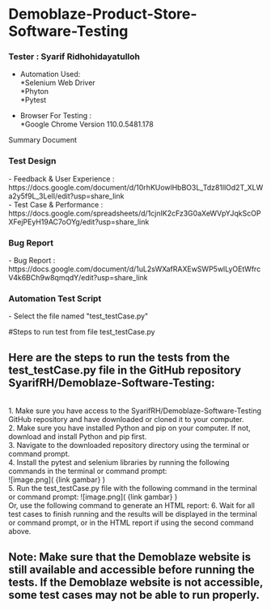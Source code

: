 # Demoblaze-Product-Store-Software-Testing

<h3>Tester : Syarif Ridhohidayatulloh</h3>

- Automation Used:<br>
  *Selenium Web Driver<br>
  *Phyton<br>
  \*Pytest<br>

- Browser For Testing : <br>
  \*Google Chrome Version 110.0.5481.178 <br>

<h>Summary Document</h>

<h3>Test Design</h3>
- Feedback & User Experience : https://docs.google.com/document/d/10rhKUowlHbBO3L_Tdz81llOd2T_XLWa2y5f9L_3LelI/edit?usp=share_link<br>
- Test Case & Performance : https://docs.google.com/spreadsheets/d/1cjnIK2cFz3G0aXeWVpYJqkScOPXFejPEyH19AC7oOYg/edit?usp=share_link<br>

<h3>Bug Report</h3>
- Bug Report : https://docs.google.com/document/d/1uL2sWXafRAXEwSWP5wlLyOEtWfrcV4k6BCh9w8qmqdY/edit?usp=share_link<br>

<h3>Automation Test Script</h3>
- Select the file named "test_testCase.py"

#Steps to run test from file test_testCase.py

<h2>Here are the steps to run the tests from the test_testCase.py file in the GitHub repository SyarifRH/Demoblaze-Software-Testing:</h2><br>
1. Make sure you have access to the SyarifRH/Demoblaze-Software-Testing GitHub repository and have downloaded or cloned it to your computer.<br>
2. Make sure you have installed Python and pip on your computer. If not, download and install Python and pip first.<br>
3. Navigate to the downloaded repository directory using the terminal or command prompt.<br>
4. Install the pytest and selenium libraries by running the following commands in the terminal or command prompt:<br>
![image.png]( {link gambar} )<br>
5. Run the test_testCase.py file with the following command in the terminal or command prompt:
![image.png]( {link gambar} )<br>
   Or, use the following command to generate an HTML report:
6. Wait for all test cases to finish running and the results will be displayed in the terminal or command prompt, or in the HTML report if using the second command above.<br>

<h2>Note: Make sure that the Demoblaze website is still available and accessible before running the tests. If the Demoblaze website is not accessible, some test cases may not be able to run properly.</h2>
